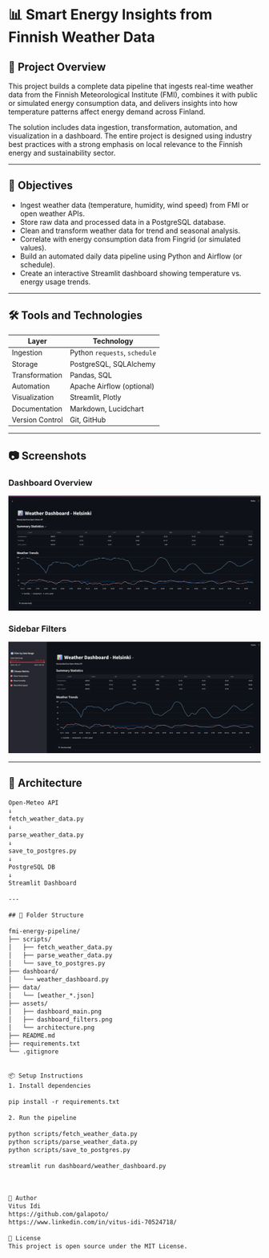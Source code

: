 # 📊 Smart Energy Insights from Finnish Weather Data

## 🧩 Project Overview

This project builds a complete data pipeline that ingests real-time weather data from the Finnish Meteorological Institute (FMI), combines it with public or simulated energy consumption data, and delivers insights into how temperature patterns affect energy demand across Finland.

The solution includes data ingestion, transformation, automation, and visualization in a dashboard. The entire project is designed using industry best practices with a strong emphasis on local relevance to the Finnish energy and sustainability sector.

---

## 🎯 Objectives

- Ingest weather data (temperature, humidity, wind speed) from FMI or open weather APIs.
- Store raw data and processed data in a PostgreSQL database.
- Clean and transform weather data for trend and seasonal analysis.
- Correlate with energy consumption data from Fingrid (or simulated values).
- Build an automated daily data pipeline using Python and Airflow (or schedule).
- Create an interactive Streamlit dashboard showing temperature vs. energy usage trends.

---

## 🛠️ Tools and Technologies

| Layer              | Technology                    |
|-------------------|-------------------------------|
| Ingestion         | Python `requests`, `schedule` |
| Storage           | PostgreSQL, SQLAlchemy         |
| Transformation    | Pandas, SQL                    |
| Automation        | Apache Airflow (optional)      |
| Visualization     | Streamlit, Plotly              |
| Documentation     | Markdown, Lucidchart           |
| Version Control   | Git, GitHub                    |

---

## 📷 Screenshots

### Dashboard Overview  
![Dashboard](assets/dashboard_main.png)

### Sidebar Filters  
![Filters](assets/dashboard_filters.png)

---

## 🧠 Architecture

```plaintext
Open-Meteo API
↓
fetch_weather_data.py
↓
parse_weather_data.py
↓
save_to_postgres.py
↓
PostgreSQL DB
↓
Streamlit Dashboard

---

## 📁 Folder Structure

fmi-energy-pipeline/
├── scripts/
│   ├── fetch_weather_data.py
│   ├── parse_weather_data.py
│   └── save_to_postgres.py
├── dashboard/
│   └── weather_dashboard.py
├── data/
│   └── [weather_*.json]
├── assets/
│   ├── dashboard_main.png
│   ├── dashboard_filters.png
│   └── architecture.png
├── README.md
├── requirements.txt
└── .gitignore


📦 Setup Instructions
1. Install dependencies

pip install -r requirements.txt

2. Run the pipeline

python scripts/fetch_weather_data.py
python scripts/parse_weather_data.py
python scripts/save_to_postgres.py

streamlit run dashboard/weather_dashboard.py



👤 Author
Vitus Idi
https://github.com/galapoto/
https://www.linkedin.com/in/vitus-idi-70524718/

📃 License
This project is open source under the MIT License.
